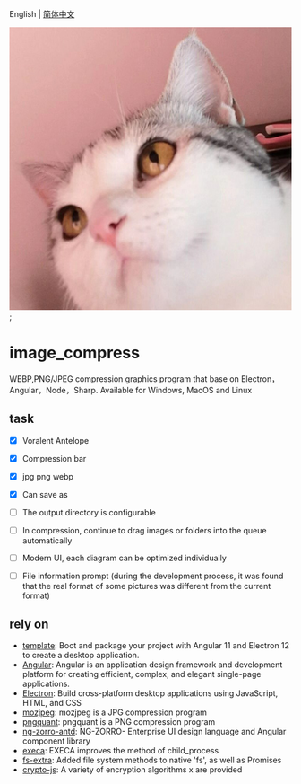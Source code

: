 English | [简体中文](README-zh_CN.md)

![favicon.512x512](./favicon.512x512.png);

# image_compress

WEBP,PNG/JPEG compression graphics program that base on Electron，Angular，Node，Sharp. Available for Windows, MacOS and Linux



## task
- [x] Voralent Antelope 
- [x] Compression bar
- [x] jpg png webp
- [x] Can save as
- [ ] The output directory is configurable
- [ ] In compression, continue to drag images or folders into the queue automatically
- [ ] Modern UI, each diagram can be optimized individually

- [ ] File information prompt (during the development process, it was found that the real format of some pictures was different from the current format)


## rely on

- [template](https://github.com/maximegris/angular-electron): Boot and package your project with Angular 11 and Electron 12 to create a desktop application.
- [Angular](https://angular.cn/): Angular is an application design framework and development platform for creating efficient, complex, and elegant single-page applications.
- [Electron](https://www.electronjs.org/): Build cross-platform desktop applications using JavaScript, HTML, and CSS
- [mozjpeg](https://github.com/mozilla/mozjpeg): mozjpeg is a JPG compression program
- [pngquant](https://github.com/kornelski/pngquant): pngquant is a PNG compression program
- [ng-zorro-antd](https://ng.ant.design/docs/introduce/zh): NG-ZORRO- Enterprise UI design language and Angular component library
- [execa](https://github.com/sindresorhus/execa): EXECA improves the method of child_process
- [fs-extra](https://github.com/jprichardson/node-fs-extra): Added file system methods to native 'fs', as well as Promises
- [crypto-js](https://github.com/brix/crypto-js): A variety of encryption algorithms x are provided
